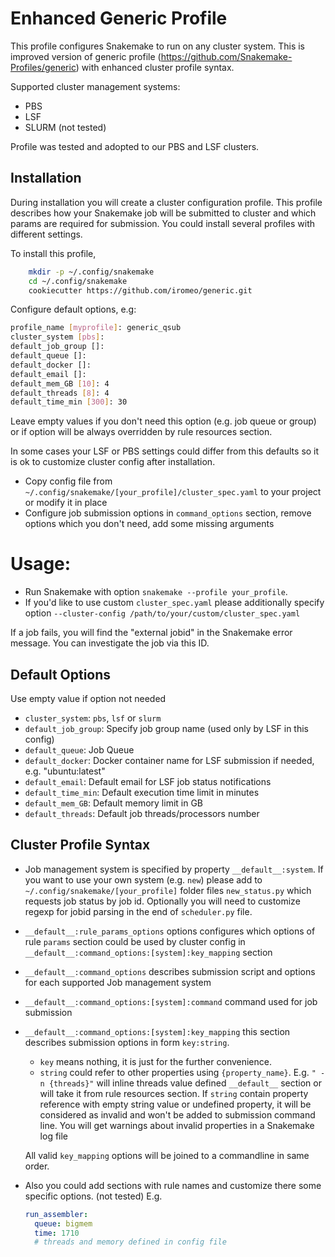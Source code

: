 # Enhanced Generic Profile

This profile configures Snakemake to run on any cluster system. This is improved version of generic profile (https://github.com/Snakemake-Profiles/generic) with enhanced cluster profile syntax.

Supported cluster management systems:
* PBS
* LSF
* SLURM (not tested)

Profile was tested and adopted to our PBS and LSF clusters.

## Installation

During installation you will create a cluster configuration profile. This profile describes how your Snakemake job will be submitted to cluster and which params are required for submission. You could install several profiles with different settings.
 
To install this profile,
```bash
    mkdir -p ~/.config/snakemake
    cd ~/.config/snakemake
    cookiecutter https://github.com/iromeo/generic.git
```

Configure default options, e.g:
```bash
profile_name [myprofile]: generic_qsub
cluster_system [pbs]:
default_job_group []:
default_queue []:
default_docker []:
default_email []:
default_mem_GB [10]: 4
default_threads [8]: 4
default_time_min [300]: 30
```

Leave empty values if you don't need this option (e.g. job queue or group) or if option will be always overridden by rule resources section. 

In some cases your LSF or PBS settings could differ from this defaults so it is ok to customize cluster config after installation. 

* Copy config file from `~/.config/snakemake/[your_profile]/cluster_spec.yaml` to your project or modify it in place
* Configure job submission options in `command_options` section, remove options which you don't need, add some missing arguments

# Usage:

* Run Snakemake with option `snakemake --profile your_profile`. 
* If you'd like to use custom `cluster_spec.yaml` please additionally specify option `--cluster-config /path/to/your/custom/cluster_spec.yaml` 

If a job fails, you will find the "external jobid" in the Snakemake error message.
You can investigate the job via this ID.

## Default Options 

Use empty value if option not needed
* `cluster_system`: `pbs`, `lsf` or `slurm`
* `default_job_group`: Specify job group name (used only by LSF in this config)
* `default_queue`: Job Queue
* `default_docker`: Docker container name for LSF submission if needed, e.g. "ubuntu:latest"
* `default_email`: Default email for LSF job status notifications
* `default_time_min`: Default execution time limit in minutes
* `default_mem_GB`: Default memory limit in GB
* `default_threads`: Default job threads/processors number

## Cluster Profile Syntax

* Job management system is specified by property `__default__:system`. If you want to use your own system (e.g. `new`) please add to `~/.config/snakemake/[your_profile]` folder files `new_status.py` which requests job status by job id. Optionally you will need to customize regexp for jobid parsing in the end of `scheduler.py` file.

* `__default__:rule_params_options` options configures which options of rule `params` section could be used by cluster config in `__default__:command_options:[system]:key_mapping` section 

* `__default__:command_options` describes submission script and options for each supported Job management system

* `__default__:command_options:[system]:command` command used for job submission
* `__default__:command_options:[system]:key_mapping` this section describes submission options in form `key:string`.
  * `key` means nothing, it is just for the further convenience.
  * `string` could refer to other properties using `{property_name}`. E.g. `" -n {threads}"` will inline threads value defined `__default__` section or will take it from rule resources section. If `string` contain property reference with empty string value or undefined property, it will be considered as invalid and won't be added to submission command line. You will get warnings about invalid properties in a Snakemake log file
  
  All valid `key_mapping` options will be joined to a commandline in same order.  
 
* Also you could add sections with rule names and customize there some specific options. (not tested)
   E.g. 

    ```yaml
    run_assembler:
      queue: bigmem
      time: 1710
      # threads and memory defined in config file
    ```
